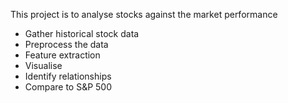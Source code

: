 This project is to analyse stocks against the market performance

- Gather historical stock data
- Preprocess the data
- Feature extraction
- Visualise
- Identify relationships
- Compare to S&P 500
